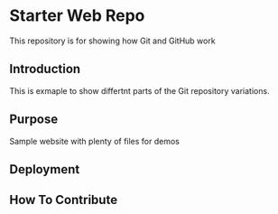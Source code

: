 # Starter Web Repo

This repository is for showing how Git and GitHub work

## Introduction

This is exmaple to show differtnt parts of the Git repository variations.

## Purpose

Sample website with plenty of files for demos

## Deployment

## How To Contribute
